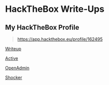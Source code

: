 # HackTheBox Write-Ups

## My HackTheBox Profile
>https://app.hackthebox.eu/profile/162495

[Writeup][4]

[Active][3]

[OpenAdmin][2]

[Shocker][1]

[1]: https://www.notion.so/Shocker-917f0ae4b9644c80b91881b11569facb
[2]: https://www.notion.so/OpenAdmin-9bd3b4661ae6426bb6a6a4194a08faa2
[3]: https://www.notion.so/Active-7e42c0f69209498999e0efae54bd2729
[4]: https://www.notion.so/Writeup-f44d63f3889b44c0ba5dbfb38da0ab74
